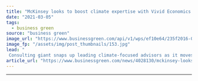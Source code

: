 ```yaml
---
title: "McKinsey looks to boost climate expertise with Vivid Economics and Planetrics acquisitions"
date: "2021-03-05"
tags: 
  - business green
source: "business green"
image_url: "https://www.businessgreen.com/api/v1/wps/ef10e64/235f2016-02f1-407f-b049-2c609d5d6024/5/iw-climate-change-renewable-017-185x114.jpg"
image_fp: "/assets/img/post_thumbnails/153.jpg"
lead: "
 Consulting giant snaps up leading climate-focused advisors as it moves to beef up its climate risk and net zero transition expertise ..."
article_url: "https://www.businessgreen.com/news/4028130/mckinsey-looks-boost-climate-expertise-vivid-economics-planetrics-acquisitions"
---
```


---
